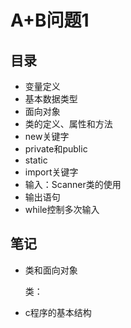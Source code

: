 # A+B问题1
## 目录
* 变量定义
* 基本数据类型
* 面向对象
* 类的定义、属性和方法
* new关键字
* private和public
* static
* import关键字
* 输入：Scanner类的使用
* 输出语句
* while控制多次输入
## 笔记
- 类和面向对象
  
  类：
- c程序的基本结构
